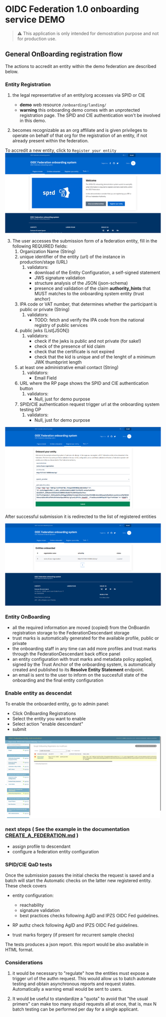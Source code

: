 # OIDC Federation 1.0 onboarding service DEMO

> ⚠️ This application is only intended for demostration purpose and not for production use.


## General OnBoarding registration flow

The actions to accredit an entity within the demo federation are described below.

### Entity Registration

1. the legal representative of an entity/org accesses via SPID or CIE
   - __demo__ web resource `/onboarding/landing/`
   - __warning__ this onboarding demo comes with an unprotected registration page.
   The SPID and CIE authentication won't be involved in this demo.

2. becomes recognizable as an org affiliate and is given privileges to operate on
behalf of that org for the registration of an entity, if not already present within the federation.

To accredit a new entity, click to ` Register your entity `
![Onboarding landing](../images/onboarding_landing.png)

3. The user accesses the submission form of a federation entity, fill in the following REQUIRED fields:
    1. Organization Name (String)
    2. unique identifier of the entity (url) of the instance in production/stage (URL)
        1. validators:
            - download of the Entity Configuration, a self-signed statement
            - JWS signature validation
            - structure analysis of the JSON (json-schema)
            - presence and validation of the claim  __authority_hints__ that MUST matches to the onboarding system entity (trust anchor)
    3. IPA code or VAT number, that determines whether the participant is public or private (String)
        1. validators:
            - TODO: fetch and verify the IPA code from the national registry of public services
    4. public jwks (List[JSON])
        1. validators:
            - check if the jwks is public and not private (for sake!)
            - check of the presence of kid claim
            - check that the certificate is not expired
            - check that the kid is unique and of the lenght of a minimum JWK thumbprint length
    5. at least one administrative email contact (String)
        1. validators:
            - Email Field
    6. URL where the RP page shows the SPID and CIE authentication button
        1. validators:
            - Null, just for demo purpose
    7. SPID/CIE authentication request trigger url at the onboarding system testing OP
        1. validators:
            - Null, just for demo purpose

![Registration entity](../images/fillregistration.png)

After successful submission it is redirected to the list of registered entities

![entity list](../images/listentity.png)

### Entity OnBoarding

- all the required information are moved (copied) from the OnBoardin registration storage to the FederationDescendant storage
- trust marks is automatically generated for the available profile, public or private
- the onboarding staff in any time can add more profiles and trust marks  through the FederationDescendant back office panel
- an entity configuration with trust marks and metadata policy applied, signed by the Trust Anchor of the onboarding system, is automatically created and published to its __Resolve Entity Statement__ endpoint.
- an email is sent to the user to inform on the succesfull state of the onboarding and the final entity configuration

### Enable entity as descendat

To enable the onboarded entity, go to admin panel:

- Click OnBoarding Registrations
- Select the entity you want to enable 
- Select action "enable descendant"
- submit

![admin enable descendat](../images/enable_descendant.png)

### next steps ( See the example in the documentation [CREATE_A_FEDERATION.md](../CREATE_A_FEDERATION.md) )

- assign profile to descendant
- configure a federation entity configuration




### SPID/CIE QaD tests

Once the submission passes the initial checks the request is saved and a batch will start the
Automatic checks on the latter new registered entity. These check covers

- entity configuration:
    - reachability
    - signature validation
    - best practices checks following AgID and IPZS OIDC Fed guidelines.

- RP authz check following AgID and IPZS OIDC Fed guidelines.
- trust marks forgery (if present for recurrent sample checks)

The tests produces a json report.
this report would be also available in HTML format.


### Considerations

1. it would be necessary to "regulate" how the entities must expose a trigger url of the authn request.
This would allow us to batch automate testing and obtain asynchronous reports and request states.
Automatically a warning email would be sent to users.

2. It would be useful to standardize a "quota" to avoid that "the usual primers"
can make too many stupid requests all at once, that is, max N batch testing can be performed per day for a single applicant.
